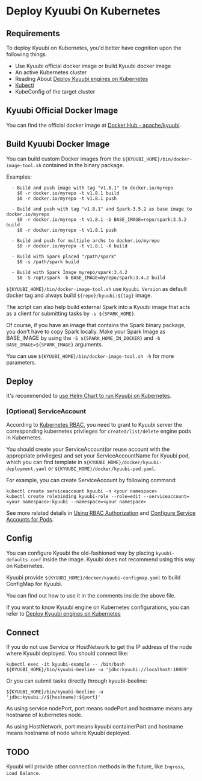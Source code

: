 <!--
- Licensed to the Apache Software Foundation (ASF) under one or more
- contributor license agreements.  See the NOTICE file distributed with
- this work for additional information regarding copyright ownership.
- The ASF licenses this file to You under the Apache License, Version 2.0
- (the "License"); you may not use this file except in compliance with
- the License.  You may obtain a copy of the License at
-
-   http://www.apache.org/licenses/LICENSE-2.0
-
- Unless required by applicable law or agreed to in writing, software
- distributed under the License is distributed on an "AS IS" BASIS,
- WITHOUT WARRANTIES OR CONDITIONS OF ANY KIND, either express or implied.
- See the License for the specific language governing permissions and
- limitations under the License.
-->

# Deploy Kyuubi On Kubernetes

## Requirements

To deploy Kyuubi on Kubernetes, you'd better have cognition upon the following things.

* Use Kyuubi official docker image or build Kyuubi docker image
* An active Kubernetes cluster
* Reading About [Deploy Kyuubi engines on Kubernetes](engine_on_kubernetes.md)
* [Kubectl](https://kubernetes.io/docs/reference/kubectl/overview/)
* KubeConfig of the target cluster

## Kyuubi Official Docker Image

You can find the official docker image at [Docker Hub - apache/kyuubi](https://registry.hub.docker.com/r/apache/kyuubi).

## Build Kyuubi Docker Image

You can build custom Docker images from the `${KYUUBI_HOME}/bin/docker-image-tool.sh` contained in the binary package.

Examples:

```shell
  - Build and push image with tag "v1.8.1" to docker.io/myrepo
    $0 -r docker.io/myrepo -t v1.8.1 build
    $0 -r docker.io/myrepo -t v1.8.1 push

  - Build and push with tag "v1.8.1" and Spark-3.5.2 as base image to docker.io/myrepo
    $0 -r docker.io/myrepo -t v1.8.1 -b BASE_IMAGE=repo/spark:3.5.2 build
    $0 -r docker.io/myrepo -t v1.8.1 push

  - Build and push for multiple archs to docker.io/myrepo
    $0 -r docker.io/myrepo -t v1.8.1 -X build

  - Build with Spark placed "/path/spark"
    $0 -s /path/spark build
    
  - Build with Spark Image myrepo/spark:3.4.2
    $0 -S /opt/spark -b BASE_IMAGE=myrepo/spark:3.4.2 build
```

`${KYUUBI_HOME}/bin/docker-image-tool.sh` use `Kyuubi Version` as default docker tag and always build `${repo}/kyuubi:${tag}` image.

The script can also help build external Spark into a Kyuubi image that acts as a client for submitting tasks by `-s ${SPARK_HOME}`.

Of course, if you have an image that contains the Spark binary package, you don't have to copy Spark locally. Make your Spark Image as BASE_IMAGE by using the `-S ${SPARK_HOME_IN_DOCKER}` and `-b BASE_IMAGE=${SPARK_IMAGE}` arguments.

You can use `${KYUUBI_HOME}/bin/docker-image-tool.sh -h` for more parameters.

## Deploy

It's recommended to [use Helm Chart to run Kyuubi on Kubernetes](../quick_start/quick_start_with_helm.md).

### [Optional] ServiceAccount

According to [Kubernetes RBAC](https://kubernetes.io/docs/reference/access-authn-authz/rbac/), you need to grant to Kyuubi server the corresponding kubernetes privileges for `created/list/delete` engine pods in Kubernetes.

You should create your ServiceAccount(or reuse account with the appropriate privileges) and set your ServiceAccountName for Kyuubi pod, which you can find template in `${KYUUBI_HOME}/docker/kyuubi-deployment.yaml` or `${KYUUBI_HOME}/docker/kyuubi-pod.yaml`.

For example, you can create ServiceAccount by following command:

```shell
kubectl create serviceaccount kyuubi -n <your namespace>
kubectl create rolebinding kyuubi-role --role=edit --serviceaccount=<your namespace>:kyuubi --namespace=<your namespace>
```

See more related details in [Using RBAC Authorization](https://kubernetes.io/docs/reference/access-authn-authz/rbac/) and [Configure Service Accounts for Pods](https://kubernetes.io/docs/tasks/configure-pod-container/configure-service-account/).

## Config

You can configure Kyuubi the old-fashioned way by placing `kyuubi-defaults.conf` inside the image. Kyuubi does not recommend using this way on Kubernetes.

Kyuubi provide `${KYUUBI_HOME}/docker/kyuubi-configmap.yaml` to build ConfigMap for Kyuubi.

You can find out how to use it in the comments inside the above file.

If you want to know Kyuubi engine on Kubernetes configurations, you can refer to [Deploy Kyuubi engines on Kubernetes](engine_on_kubernetes.md)

## Connect

If you do not use Service or HostNetwork to get the IP address of the node where Kyuubi deployed.
You should connect like:

```shell
kubectl exec -it kyuubi-example -- /bin/bash
${KYUUBI_HOME}/bin/kyuubi-beeline -u 'jdbc:kyuubi://localhost:10009'
```

Or you can submit tasks directly through kyuubi-beeline:

```shell
${KYUUBI_HOME}/bin/kyuubi-beeline -u 'jdbc:kyuubi://${hostname}:${port}'
```

As using service nodePort, port means nodePort and hostname means any hostname of kubernetes node.

As using HostNetwork, port means kyuubi containerPort and hostname means hostname of node where Kyuubi deployed.

## TODO

Kyuubi will provide other connection methods in the future, like `Ingress`, `Load Balance`.
